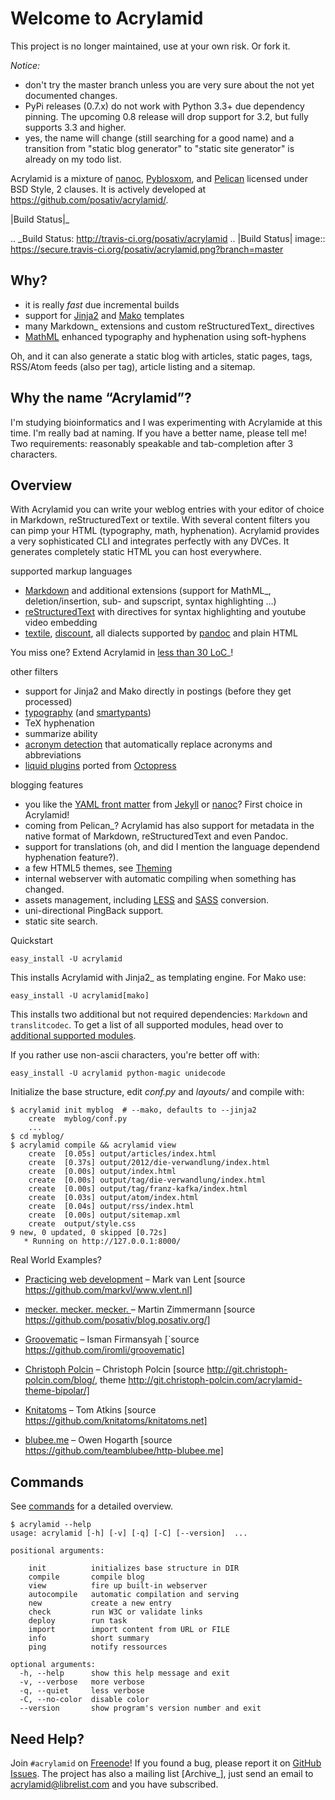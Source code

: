 Welcome to Acrylamid
====================

This project is no longer maintained, use at your own risk. Or fork it.

*Notice:*

* don't try the master branch unless you are very sure about the not
  yet documented changes.
* PyPi releases (0.7.x) do not work with Python 3.3+ due dependency
  pinning. The upcoming 0.8 release will drop support for 3.2, but
  fully supports 3.3 and higher.
* yes, the name will change (still searching for a good name) and a
  transition from "static blog generator" to "static site generator"
  is already on my todo list.

Acrylamid is a mixture of [nanoc](http://nanoc.stoneship.org), [Pyblosxom](http://pyblosxom.github.io), and [Pelican](http://blog.getpelican.com)
licensed under BSD Style, 2 clauses. It is actively developed at
https://github.com/posativ/acrylamid/.

|Build Status|_

.. _Build Status: http://travis-ci.org/posativ/acrylamid
.. |Build Status| image:: https://secure.travis-ci.org/posativ/acrylamid.png?branch=master


Why?
----

- it is really *fast* due incremental builds
- support for [Jinja2](http://jinja.pocoo.org/) and [Mako](http://www.makotemplates.org) templates
- many Markdown_ extensions and custom reStructuredText_ directives
- [MathML](http://www1.chapman.edu/~jipsen/mathml/asciimath.html) enhanced typography and hyphenation using soft-hyphens

Oh, and it can also generate a static blog with articles, static pages, tags,
RSS/Atom feeds (also per tag), article listing and a sitemap.

Why the name “Acrylamid”?
-------------------------

I'm studying bioinformatics and I was experimenting with Acrylamide at this
time. I'm really bad at naming. If you have a better name, please tell me!
Two requirements: reasonably speakable and tab-completion after 3 characters.

Overview
--------

With Acrylamid you can write your weblog entries with your editor of choice in
Markdown, reStructuredText or textile. With several content filters you can
pimp your HTML (typography, math, hyphenation). Acrylamid provides a very
sophisticated CLI and integrates perfectly with any DVCes. It generates
completely static HTML you can host everywhere.

supported markup languages

- [Markdown](http://daringfireball.net/projects/markdown/) and additional extensions (support for MathML_, deletion/insertion,
  sub- and supscript, syntax highlighting …)
- [reStructuredText](http://docutils.sourceforge.net/rst.html) with directives for syntax highlighting and youtube video
  embedding
- [textile](https://en.wikipedia.org/wiki/Textile_%28markup_language%29), [discount](http://www.pell.portland.or.us/~orc/Code/discount/), all dialects supported by [pandoc](http://johnmacfarlane.net/pandoc/) and plain HTML

You miss one? Extend Acrylamid in [less than 30 LoC](https://posativ.org/git/acrylamid/blob/master/acrylamid/filters/pytextile.py)_!

other filters

- support for Jinja2 and Mako directly in postings (before they get processed)
- [typography](https://code.google.com/p/typogrify/) (and [smartypants](http://daringfireball.net/projects/smartypants/))
- TeX hyphenation
- summarize ability
- [acronym detection](http://pyblosxom.github.io/Documentation/1.5/plugins/acronyms.html)  that automatically replace acronyms and abbreviations
- [liquid plugins](http://octopress.org/docs/plugins/) ported from [Octopress](http://octopress.org/)


blogging features

- you like the [YAML front matter](https://github.com/mojombo/jekyll/wiki/YAML-Front-Matter) from [Jekyll](http://jekyllrb.com/) or [nanoc](http://nanoc.stoneship.org/)? First choice in Acrylamid!
- coming from Pelican_? Acrylamid has also support for metadata in the native
  format of Markdown, reStructuredText and even Pandoc.
- support for translations (oh, and did I mention the language dependend
  hyphenation feature?).
- a few HTML5 themes, see [Theming](http://posativ.org/acrylamid/theming.html)
- internal webserver with automatic compiling when something has changed.
- assets management, including [LESS](http://lesscss.org/) and [SASS](http://sass-lang.com/) conversion.
- uni-directional PingBack support.
- static site search.

Quickstart

    easy_install -U acrylamid

This installs Acrylamid with Jinja2_ as templating engine. For Mako use:
    
    easy_install -U acrylamid[mako]
    
This installs two additional but not required dependencies: `Markdown` and `translitcodec`. To get a list of all supported modules, head over to [additional supported modules](http://posativ.org/acrylamid/installation.html#additional-supported-modules).

If you rather use non-ascii characters, you're better off with:

    easy_install -U acrylamid python-magic unidecode

Initialize the base structure, edit *conf.py* and *layouts/* and compile with:

    $ acrylamid init myblog  # --mako, defaults to --jinja2
        create  myblog/conf.py
        ...
    $ cd myblog/
    $ acrylamid compile && acrylamid view
        create  [0.05s] output/articles/index.html
        create  [0.37s] output/2012/die-verwandlung/index.html
        create  [0.00s] output/index.html
        create  [0.00s] output/tag/die-verwandlung/index.html
        create  [0.00s] output/tag/franz-kafka/index.html
        create  [0.03s] output/atom/index.html
        create  [0.04s] output/rss/index.html
        create  [0.00s] output/sitemap.xml
        create  output/style.css
    9 new, 0 updated, 0 skipped [0.72s]
       * Running on http://127.0.0.1:8000/

Real World Examples?

- [Practicing web development](http://www.vlent.nl/) – Mark van Lent
  [source <https://github.com/markvl/www.vlent.nl>]

- [mecker. mecker. mecker. ](http://blog.posativ.org) – Martin Zimmermann
  [source https://github.com/posativ/blog.posativ.org/]

- [Groovematic](http://groovematic.com/) – Isman Firmansyah
  [`source https://github.com/iromli/groovematic]

- [Christoph Polcin](http://www.christoph-polcin.com/) – Christoph Polcin
  [source http://git.christoph-polcin.com/blog/, theme http://git.christoph-polcin.com/acrylamid-theme-bipolar/]

- [Knitatoms](http://knitatoms.net) – Tom Atkins
  [source https://github.com/knitatoms/knitatoms.net]

- [blubee.me](http://blubee.me) – Owen Hogarth
  [source https://github.com/teamblubee/http-blubee.me]

Commands
--------

See [commands](https://posativ.org/acrylamid/commands.html) for a detailed
overview.

    $ acrylamid --help
    usage: acrylamid [-h] [-v] [-q] [-C] [--version]  ...

    positional arguments:

        init          initializes base structure in DIR
        compile       compile blog
        view          fire up built-in webserver
        autocompile   automatic compilation and serving
        new           create a new entry
        check         run W3C or validate links
        deploy        run task
        import        import content from URL or FILE
        info          short summary
        ping          notify ressources

    optional arguments:
      -h, --help      show this help message and exit
      -v, --verbose   more verbose
      -q, --quiet     less verbose
      -C, --no-color  disable color
      --version       show program's version number and exit

Need Help?
----------

Join ``#acrylamid`` on [Freenode](http://freenode.net/)! If you found a bug, please report it on
[GitHub Issues](https://github.com/posativ/acrylamid/issues?state=open). The project has also a mailing list [Archive_], just send
an email to [acrylamid@librelist.com](http://librelist.com/browser/acrylamid/) and you have subscribed.
